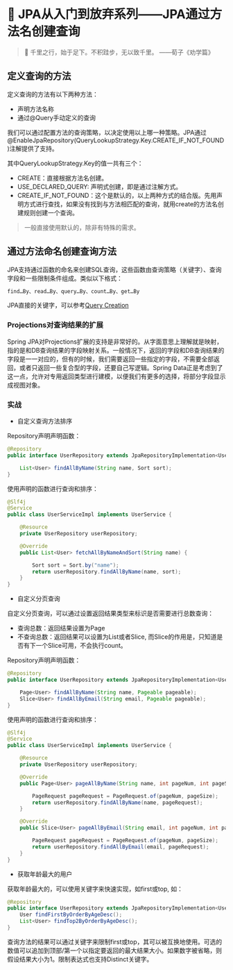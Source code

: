 # :sunrise: JPA从入门到放弃系列——JPA通过方法名创建查询

> :pushpin: 千里之行，始于足下。不积跬步，无以致千里。 ——荀子《劝学篇》

## 定义查询的方法

定义查询的方法有以下两种方法：

- 声明方法名称
- 通过@Query手动定义的查询

我们可以通过配置方法的查询策略，以决定使用以上哪一种策略。JPA通过@EnableJpaRepository(QueryLookupStrategy.Key.CREATE_IF_NOT_FOUND)注解提供了支持。

其中QueryLookupStrategy.Key的值一共有三个：

- CREATE：直接根据方法名创建。
- USE_DECLARED_QUERY: 声明式创建，即是通过注解方式。
- CREATE_IF_NOT_FOUND：这个是默认的，以上两种方式的结合版。先用声明方式进行查找，如果没有找到与方法相匹配的查询，就用create的方法名创建规则创建一个查询。

> 一般直接使用默认的，除非有特殊的需求。

## 通过方法命名创建查询方法

JPA支持通过函数的命名来创建SQL查询，这些函数由查询策略（关键字）、查询字段和一些限制条件组成。类似以下格式：

```java
find…By、read…By、query…By、count…By、get…By
```

JPA直接的关键字，可以参考[Query Creation](https://docs.spring.io/spring-data/jpa/docs/2.5.5/reference/html/#reference)

### Projections对查询结果的扩展

Spring JPA对Projections扩展的支持是非常好的。从字面意思上理解就是映射，指的是和DB查询结果的字段映射关系。一般情况下，返回的字段和DB查询结果的字段是一一对应的，但有的时候，我们需要返回一些指定的字段，不需要全部返回，或者只返回一些复合型的字段，还要自己写逻辑。Spring Data正是考虑到了这一点，允许对专用返回类型进行建模，以便我们有更多的选择，将部分字段显示成视图对象。

### 实战

- 自定义查询方法排序

Repository声明声明函数：

```java
@Repository
public interface UserRepository extends JpaRepositoryImplementation<User, Integer> {

    List<User> findAllByName(String name, Sort sort);
}
```

使用声明的函数进行查询和排序：

```java
@Slf4j
@Service
public class UserServiceImpl implements UserService {

    @Resource
    private UserRepository userRepository;

    @Override
    public List<User> fetchAllByNameAndSort(String name) {

        Sort sort = Sort.by("name");
        return userRepository.findAllByName(name, sort);
    }
}
```

- 自定义分页查询

自定义分页查询，可以通过设置返回结果类型来标识是否需要进行总数查询：

- 查询总数：返回结果设置为Page
- 不查询总数：返回结果可以设置为List或者Slice, 而Slice的作用是，只知道是否有下一个Slice可用，不会执行count。

Repository声明声明函数：

```java
@Repository
public interface UserRepository extends JpaRepositoryImplementation<User, Integer> {

    Page<User> findAllByName(String name, Pageable pageable);
    Slice<User> findAllByEmail(String email, Pageable pageable);
}
```

使用声明的函数进行查询和排序：

```java
@Slf4j
@Service
public class UserServiceImpl implements UserService {

    @Resource
    private UserRepository userRepository;

    @Override
    public Page<User> pageAllByName(String name, int pageNum, int pageSize) {

        PageRequest pageRequest = PageRequest.of(pageNum, pageSize);
        return userRepository.findAllByName(name, pageRequest);
    }

    @Override
    public Slice<User> pageAllByEmail(String email, int pageNum, int pageSize) {

        PageRequest pageRequest = PageRequest.of(pageNum, pageSize);
        return userRepository.findAllByEmail(email, pageRequest);
    }
}
```

- 获取年龄最大的用户

获取年龄最大的，可以使用关键字来快速实现，如first或top, 如：

```java
@Repository
public interface UserRepository extends JpaRepositoryImplementation<User, Integer> {
    User findFirstByOrderByAgeDesc();
    List<User> findTop2ByOrderByAgeDesc();
}
```

查询方法的结果可以通过关键字来限制first或top，其可以被互换地使用。可选的数值可以追加到顶部/第一个以指定要返回的最大结果大小。如果数字被省略，则假设结果大小为1。限制表达式也支持Distinct关键字。